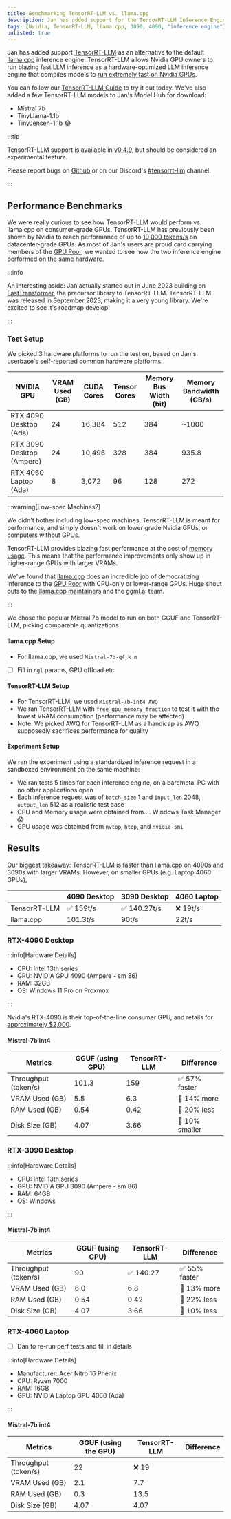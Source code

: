 ```yaml
---
title: Benchmarking TensorRT-LLM vs. llama.cpp
description: Jan has added support for the TensorRT-LLM Inference Engine, as an alternative to llama.cpp. We provide a performance benchmark that shows the head-to-head comparison of the two Inference Engine and model formats, with TensorRT-LLM providing better performance but consumes significantly more VRAM and RAM. 
tags: [Nvidia, TensorRT-LLM, llama.cpp, 3090, 4090, "inference engine"]
unlisted: true
---
```


Jan has added support [TensorRT-LLM](https://github.com/NVIDIA/TensorRT-LLM) as an alternative to the default [llama.cpp](https://github.com/ggerganov/llama.cpp) inference engine. TensorRT-LLM allows Nvidia GPU owners to run blazing fast LLM inference as a hardware-optimized LLM inference engine that compiles models to [run extremely fast on Nvidia GPUs](https://blogs.nvidia.com/blog/tensorrt-llm-windows-stable-diffusion-rtx/). 

You can follow our [TensorRT-LLM Guide](/guides/providers/tensorrt-llm) to try it out today. We've also added a few TensorRT-LLM models to Jan's Model Hub for download:

- Mistral 7b
- TinyLlama-1.1b
- TinyJensen-1.1b 😂

:::tip

TensorRT-LLM support is available in [v0.4.9](https://github.com/janhq/jan/releases/tag/v0.4.9), but should be considered an experimental feature. 

Please report bugs on [Github](https://github.com/janhq/jan) or on our Discord's [#tensorrt-llm](https://discord.com/channels/1107178041848909847/1201832734704795688) channel.  

:::

## Performance Benchmarks


We were really curious to see how TensorRT-LLM would perform vs. llama.cpp on consumer-grade GPUs. TensorRT-LLM has previously been shown by Nvidia to reach performance of up to [10,000 tokens/s](https://nvidia.github.io/TensorRT-LLM/blogs/H100vsA100.html) on datacenter-grade GPUs. As most of Jan's users are proud card carrying members of the [GPU Poor](https://www.semianalysis.com/p/google-gemini-eats-the-world-gemini#the-gpu-poor), we wanted to see how the two inference engine performed on the same hardware.  

:::info

An interesting aside: Jan actually started out in June 2023 building on [FastTransformer](https://github.com/NVIDIA/FasterTransformer), the precursor library to TensorRT-LLM. TensorRT-LLM was released in September 2023, making it a very young library. We're excited to see it's roadmap develop!

:::

### Test Setup

We picked 3 hardware platforms to run the test on, based on Jan's userbase's self-reported common hardware platforms. 

| NVIDIA GPU                | VRAM Used (GB) | CUDA Cores | Tensor Cores | Memory Bus Width (bit) | Memory Bandwidth (GB/s) |
| ------------------------- | -------------- | ---------- | ------------ | ---------------------- | ----------------------- |
| RTX 4090 Desktop (Ada)    | 24             | 16,384     | 512          | 384                    | ~1000                   |
| RTX 3090 Desktop (Ampere) | 24             | 10,496     | 328          | 384                    | 935.8                   |
| RTX 4060 Laptop (Ada)     | 8              | 3,072      | 96           | 128                    | 272                     |

:::warning[Low-spec Machines?]

We didn't bother including low-spec machines: TensorRT-LLM is meant for performance, and simply doesn't work on lower grade Nvidia GPUs, or computers without GPUs.

TensorRT-LLM provides blazing fast performance at the cost of [memory usage](https://nvidia.github.io/TensorRT-LLM/memory.html). This means that the performance improvements only show up in higher-range GPUs with larger VRAMs. 

We've found that [llama.cpp](https://github.com/ggerganov/llama.cpp) does an incredible job of democratizing inference to the [GPU Poor](https://www.semianalysis.com/p/google-gemini-eats-the-world-gemini#the-gpu-poor) with CPU-only or lower-range GPUs. Huge shout outs to the [llama.cpp maintainers](https://github.com/ggerganov/llama.cpp/graphs/contributors) and the [ggml.ai](https://ggml.ai/) team.   

:::

We chose the popular Mistral 7b model to run on both GGUF and TensorRT-LLM, picking comparable quantizations. 

#### llama.cpp Setup
- For llama.cpp, we used `Mistral-7b-q4_k_m`
- [ ] Fill in `ngl` params, GPU offload etc

#### TensorRT-LLM Setup
- For TensorRT-LLM, we used `Mistral-7b-int4 AWQ`
- We ran TensorRT-LLM with `free_gpu_memory_fraction` to test it with the lowest VRAM consumption (performance may be affected)
- Note: We picked AWQ for TensorRT-LLM as a handicap as AWQ supposedly sacrifices performance for quality

#### Experiment Setup
We ran the experiment using a standardized inference request in a sandboxed environment on the same machine:
- We ran tests 5 times for each inference engine, on a baremetal PC with no other applications open
- Each inference request was of `batch_size` 1 and `input_len` 2048, `output_len` 512 as a realistic test case
- CPU and Memory usage were obtained from.... Windows Task Manager 😱
- GPU usage was obtained from `nvtop`, `htop`, and `nvidia-smi`

## Results

Our biggest takeaway: TensorRT-LLM is faster than llama.cpp on 4090s and 3090s with larger VRAMs. However, on smaller GPUs (e.g. Laptop 4060 GPUs), 

|              | 4090 Desktop | 3090 Desktop | 4060 Laptop |
| ------------ | ------------ | ------------ | ----------- |
| TensorRT-LLM | ✅ 159t/s     | ✅ 140.27t/s  | ❌ 19t/s     |
| llama.cpp    | 101.3t/s     | 90t/s        | 22t/s       |

### RTX-4090 Desktop

:::info[Hardware Details]

- CPU: Intel 13th series
- GPU: NVIDIA GPU 4090 (Ampere - sm 86)
- RAM: 32GB
- OS: Windows 11 Pro on Proxmox

:::

Nvidia's RTX-4090 is their top-of-the-line consumer GPU, and retails for [approximately $2,000](https://www.amazon.com/rtx-4090/s?k=rtx+4090). 

#### Mistral-7b int4

| Metrics              | GGUF (using GPU) | TensorRT-LLM | Difference     |
| -------------------- | -------------------- | ------------ | -------------- |
| Throughput (token/s) | 101.3                | 159          | ✅ 57% faster   |
| VRAM Used (GB)       | 5.5                  | 6.3          | 🤔 14% more    |
| RAM Used (GB)        | 0.54                 | 0.42         | 🤯 20% less    |
| Disk Size (GB)       | 4.07                 | 3.66         | 🤯 10% smaller |


### RTX-3090 Desktop

:::info[Hardware Details]

- CPU: Intel 13th series
- GPU: NVIDIA GPU 3090 (Ampere - sm 86)
- RAM: 64GB
- OS: Windows

:::

#### Mistral-7b int4

| Metrics              | GGUF (using GPU) | TensorRT-LLM | Difference   |
| -------------------- | -------------------- | ------------ | ------------ |
| Throughput (token/s) | 90                   | ✅ 140.27     | ✅ 55% faster |
| VRAM Used (GB)       | 6.0                  | 6.8          | 🤔 13% more  |
| RAM Used (GB)        | 0.54                 | 0.42         | 🤯 22% less  |
| Disk Size (GB)       | 4.07                 | 3.66         | 🤯 10% less  |

### RTX-4060 Laptop

- [ ] Dan to re-run perf tests and fill in details

:::info[Hardware Details]

- Manufacturer: Acer Nitro 16 Phenix
- CPU: Ryzen 7000
- RAM: 16GB
- GPU: NVIDIA Laptop GPU 4060 (Ada)

:::

#### Mistral-7b int4

| Metrics              | GGUF (using the GPU) | TensorRT-LLM | Difference |
| -------------------- | -------------------- | ------------ | ---------- |
| Throughput (token/s) | 22                   | ❌ 19         |            |
| VRAM Used (GB)       | 2.1                  | 7.7          |            |
| RAM Used (GB)        | 0.3                  | 13.5         |            |
| Disk Size (GB)       | 4.07                 | 4.07         |            |